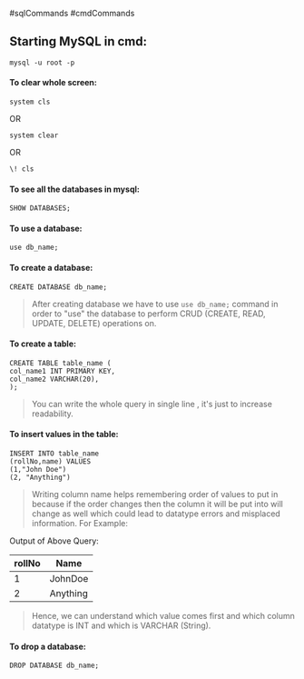 #sqlCommands #cmdCommands

## Starting MySQL in cmd:
```
mysql -u root -p
```

#### To clear whole screen:
```
system cls
```
OR
```
system clear
```
OR
```
\! cls
```

#### To see all the databases in mysql:
```
SHOW DATABASES;
```

#### To use a database:
```
use db_name;
```

#### To create a database:
```
CREATE DATABASE db_name;
```

> After creating database we have to use `use db_name;` command in order to "use" the database to perform CRUD (CREATE, READ, UPDATE, DELETE) operations on.
#### To create a table:
```
CREATE TABLE table_name (
col_name1 INT PRIMARY KEY,
col_name2 VARCHAR(20),
);
```

> You can write the whole query in single line , it's just to increase readability.
#### To insert values in the table:
```
INSERT INTO table_name 
(rollNo,name) VALUES 
(1,"John Doe")
(2, "Anything")
```

> Writing column name helps remembering order of values to put in because if the order changes then the column it will be put into will change as well which could lead to datatype errors and misplaced information. 
> For Example:

Output of Above Query:

| rollNo | Name     |
| ------ | -------- |
| 1      | JohnDoe  |
| 2      | Anything |
> Hence, we can understand which value comes first and which column datatype is INT and which is VARCHAR (String).

#### To drop a database:
```
DROP DATABASE db_name;
```